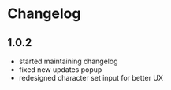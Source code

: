 # Changelog

## 1.0.2

- started maintaining changelog
- fixed new updates popup
- redesigned character set input for better UX
